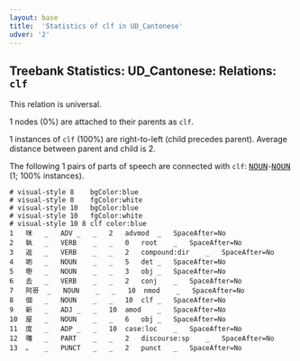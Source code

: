 ```yaml
---
layout: base
title:  'Statistics of clf in UD_Cantonese'
udver: '2'
---
```


## Treebank Statistics: UD_Cantonese: Relations: `clf`

This relation is universal.

1 nodes (0%) are attached to their parents as `clf`.

1 instances of `clf` (100%) are right-to-left (child precedes parent).
Average distance between parent and child is 2.

The following 1 pairs of parts of speech are connected with `clf`: <tt><a href="yue-pos-NOUN.html">NOUN</a></tt>-<tt><a href="yue-pos-NOUN.html">NOUN</a></tt> (1; 100% instances).


~~~ conllu
# visual-style 8	bgColor:blue
# visual-style 8	fgColor:white
# visual-style 10	bgColor:blue
# visual-style 10	fgColor:white
# visual-style 10 8 clf	color:blue
1	咪	_	ADV	_	_	2	advmod	_	SpaceAfter=No
2	執	_	VERB	_	_	0	root	_	SpaceAfter=No
3	返	_	VERB	_	_	2	compound:dir	_	SpaceAfter=No
4	啲	_	NOUN	_	_	5	det	_	SpaceAfter=No
5	嘢	_	NOUN	_	_	3	obj	_	SpaceAfter=No
6	去	_	VERB	_	_	2	conj	_	SpaceAfter=No
7	阿哥	_	NOUN	_	_	10	nmod	_	SpaceAfter=No
8	個	_	NOUN	_	_	10	clf	_	SpaceAfter=No
9	新	_	ADJ	_	_	10	amod	_	SpaceAfter=No
10	屋	_	NOUN	_	_	6	obj	_	SpaceAfter=No
11	度	_	ADP	_	_	10	case:loc	_	SpaceAfter=No
12	囖	_	PART	_	_	2	discourse:sp	_	SpaceAfter=No
13	。	_	PUNCT	_	_	2	punct	_	SpaceAfter=No

~~~


